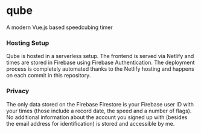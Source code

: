 # qube
A modern Vue.js based speedcubing timer

### Hosting Setup
Qube is hosted in a serverless setup. The frontend is served via Netlify and times are stored in Firebase using Firebase Authentication. The deployment process is completely automated thanks to the Netlify hosting and happens on each commit in this repository.

### Privacy
The only data stored on the Firebase Firestore is your Firebase user ID with your times (those include a record date, the speed and a number of flags). No additional information about the account you signed up with (besides the email address for identification) is stored and accessible by me.
